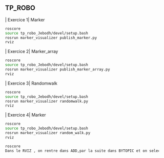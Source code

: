 ## TP_ROBO

| Exercice  1| 
Marker
```sh
roscore
source tp_robo_Jebodh/devel/setup.bash
rosrun marker_visualizer publish_marker.py
rviz
```

| Exercice  2| 
Marker_array
```sh
roscore
source tp_robo_Jebodh/devel/setup.bash
rosrun marker_visualizer publish_marker_array.py
rviz
```

| Exercice  3| 
Randomwalk
```sh
roscore
source tp_robo_Jebodh/devel/setup.bash
rosrun marker_visualizer randomwalk.py
rviz
```

| Exercice  4| 
Marker
```sh
roscore
source tp_robo_Jebodh/devel/setup.bash
rosrun marker_visualizer random_walk.py
rviz
```
```sh
roscore
Dans le RVIZ , on rentre dans ADD,par la suite dans BYTOPIC et on selectionne le topic
```
